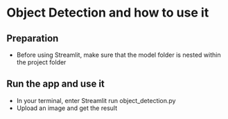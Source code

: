 # Object Detection and how to use it

## Preparation
- Before using Streamlit, make sure that the model folder is nested within the project folder

## Run the app and use it
- In your terminal, enter Streamlit run object_detection.py
- Upload an image and get the result
